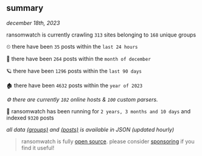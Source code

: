 
## summary
_december 18th, 2023_

ransomwatch is currently crawling `313` sites belonging to `168` unique groups

⏲ there have been `35` posts within the `last 24 hours`

🦈 there have been `264` posts within the `month of december`

🪐 there have been `1296` posts within the `last 90 days`

🏚 there have been `4632` posts within the `year of 2023`

_⚙️ there are currently `102` online hosts & `100` custom parsers._

🦕 ransomwatch has been running for `2 years, 3 months and 10 days` and indexed `9320` posts

_all data  [(groups)](http://ransomwhat.telemetry.ltd/groups) and [(posts)](http://ransomwhat.telemetry.ltd/posts) is available in JSON (updated hourly)_

> ransomwatch is fully [open source](https://github.com/joshhighet/ransomwatch#ransomwatch--). please consider [sponsoring](https://github.com/sponsors/joshhighet) if you find it useful!
